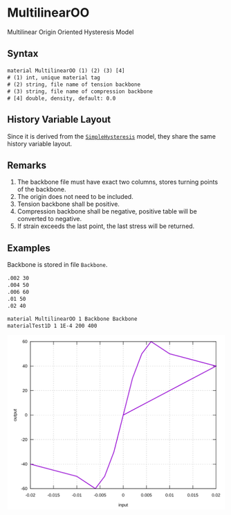 # MultilinearOO

Multilinear Origin Oriented Hysteresis Model

## Syntax

```
material MultilinearOO (1) (2) (3) [4]
# (1) int, unique material tag
# (2) string, file name of tension backbone
# (3) string, file name of compression backbone
# [4] double, density, default: 0.0
```

## History Variable Layout

Since it is derived from the [`SimpleHysteresis`](../Hysteresis/SimpleHysteresis.md) model, they share the same history variable layout.

## Remarks

1. The backbone file must have exact two columns, stores turning points of the backbone.
2. The origin does not need to be included.
3. Tension backbone shall be positive.
4. Compression backbone shall be negative, positive table will be converted to negative.
5. If strain exceeds the last point, the last stress will be returned.

## Examples

Backbone is stored in file `Backbone`.

```
.002 30
.004 50
.006 60
.01 50
.02 40
```

```
material MultilinearOO 1 Backbone Backbone
materialTest1D 1 1E-4 200 400
```

![example one](MultilinearOO.EX1.svg)
